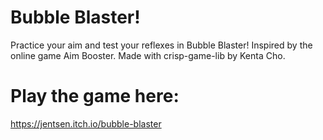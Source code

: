 # Bubble Blaster!
Practice your aim and test your reflexes in Bubble Blaster! Inspired by the online game Aim Booster. Made with crisp-game-lib by Kenta Cho.

# Play the game here:
https://jentsen.itch.io/bubble-blaster
